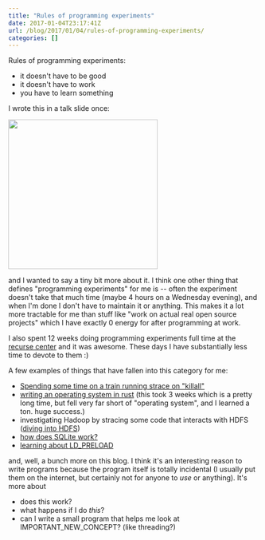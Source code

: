 ```yaml
---
title: "Rules of programming experiments"
date: 2017-01-04T23:17:41Z
url: /blog/2017/01/04/rules-of-programming-experiments/
categories: []
---
```


Rules of programming experiments: 

* it doesn't have to be good
* it doesn't have to work
* you have to learn something

I wrote this in a talk slide once:

<img src="https://jvns.ca/images/rust-talk/slide_08.png" width="300px">

and I wanted to say a tiny bit more about it. I think one other thing
that defines "programming experiments" for me is -- often the
experiment doesn't take that much time (maybe 4 hours on a Wednesday
evening), and when I'm done I don't have to maintain it or
anything. This makes it a lot more tractable for me than stuff like
"work on actual real open source projects" which I have exactly 0 energy
for after programming at work.

I also spent 12 weeks doing programming experiments full time at the [recurse
center](https://www.recurse.com/) and it was awesome. These days I have
substantially less time to devote to them :)

A few examples of things that have fallen into this category for me:

* [Spending some time on a train running strace on "killall"](http://jvns.ca/blog/2013/12/22/fun-with-strace/)
* [writing an operating system in rust](http://jvns.ca/blog/2014/03/12/the-rust-os-story/) (this took 3 weeks which is a pretty long time, but fell very far short of "operating system", and I learned a ton. huge success.)
* investigating Hadoop by stracing some code that interacts with HDFS ([diving into HDFS](http://jvns.ca/blog/2014/05/15/diving-into-hdfs/))
* [how does SQLite work?](http://jvns.ca/blog/2014/09/27/how-does-sqlite-work-part-1-pages/)
* [learning about LD_PRELOAD](http://jvns.ca/blog/2014/11/27/ld-preload-is-super-fun-and-easy/)

and, well, a bunch more on this blog. I think it's an interesting
reason to write programs because the program itself is totally
incidental (I usually put them on the internet, but certainly not for
anyone to _use_ or anything). It's more about 

* does this work?
* what happens if I do _this_?
* can I write a small program that helps me look at
  IMPORTANT_NEW_CONCEPT? (like threading?)

